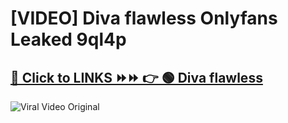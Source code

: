 
 # [VIDEO] Diva flawless Onlyfans Leaked 9ql4p

## <h2><a href="https://clipsfans.com/Diva_flawless&ref=git">🔗 Click to LINKS ⏩⏩ 👉 🟢 Diva flawless </a></h2>

<a href="https://clipsfans.com/Diva_flawless&ref=git" rel="nofollow" data-target="animated-image.originalLink"><img src="https://i.ibb.co.com/xMMVF88/686577567.gif" alt="Viral Video Original" style="max-width: 100%; display: inline-block;" data-target="animated-image.originalImage"></a>

